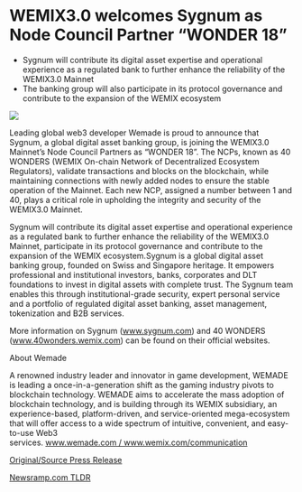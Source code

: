 # WEMIX3.0 welcomes Sygnum as Node Council Partner “WONDER 18”

* Sygnum will contribute its digital asset expertise and operational experience as a regulated bank to further enhance the reliability of the WEMIX3.0 Mainnet
* The banking group will also participate in its protocol governance and contribute to the expansion of the WEMIX ecosystem

![](https://api.blockchainwire.io/uploads/BlockAdventureSRL/editor_image/3c36bed5-4072-473b-a9ff-24b5d938ef65.jpg)

Leading global web3 developer Wemade is proud to announce that Sygnum, a global digital asset banking group, is joining the WEMIX3.0 Mainnet’s Node Council Partners as “WONDER 18”. The NCPs, known as 40 WONDERS (WEMIX On-chain Network of Decentralized Ecosystem Regulators), validate transactions and blocks on the blockchain, while maintaining connections with newly added nodes to ensure the stable operation of the Mainnet. Each new NCP, assigned a number between 1 and 40, plays a critical role in upholding the integrity and security of the WEMIX3.0 Mainnet.

Sygnum will contribute its digital asset expertise and operational experience as a regulated bank to further enhance the reliability of the WEMIX3.0 Mainnet, participate in its protocol governance and contribute to the expansion of the WEMIX ecosystem.Sygnum is a global digital asset banking group, founded on Swiss and Singapore heritage. It empowers professional and institutional investors, banks, corporates and DLT foundations to invest in digital assets with complete trust. The Sygnum team enables this through institutional-grade security, expert personal service and a portfolio of regulated digital asset banking, asset management, tokenization and B2B services.

More information on Sygnum (www.sygnum.com) and 40 WONDERS (www.40wonders.wemix.com) can be found on their official websites.

About Wemade

A renowned industry leader and innovator in game development, WEMADE is leading a once-in-a-generation shift as the gaming industry pivots to blockchain technology. WEMADE aims to accelerate the mass adoption of blockchain technology, and is building through its WEMIX subsidiary, an experience-based, platform-driven, and service-oriented mega-ecosystem that will offer access to a wide spectrum of intuitive, convenient, and easy-to-use Web3 services. www.wemade.com / www.wemix.com/communication 

[Original/Source Press Release](https://blockchainwire.io/press-release/wemix30-welcomes-sygnum-as-node-council-partner-wonder-18) 

[Newsramp.com TLDR](https://newsramp.com/None) 